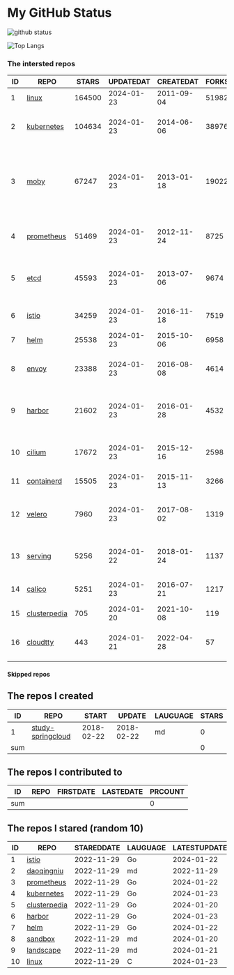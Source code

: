 # My GitHub Status

<img src="https://github-readme-stats-1.yihong0618.vercel.app/api?username=daoqingniu&show_icons=true&&&hide_title=true&count_private=true" alt="github status" />

![Top Langs](https://github-readme-stats-1.yihong0618.vercel.app/api/top-langs/?username=daoqingniu&layout=compact)

<!--START_SECTION:github_repos-->
### The intersted repos
| ID |                              REPO                               | STARS  | UPDATEDAT  | CREATEDAT  | FORKSCOUNT |                                                DESCRIPTIONS                                                |
|----|-----------------------------------------------------------------|--------|------------|------------|------------|------------------------------------------------------------------------------------------------------------|
|  1 | [linux](https://github.com/torvalds/linux)                      | 164500 | 2024-01-23 | 2011-09-04 |      51982 | Linux kernel source tree                                                                                   |
|  2 | [kubernetes](https://github.com/kubernetes/kubernetes)          | 104634 | 2024-01-23 | 2014-06-06 |      38976 | Production-Grade Container Scheduling and Management                                                       |
|  3 | [moby](https://github.com/moby/moby)                            |  67247 | 2024-01-23 | 2013-01-18 |      19022 | The Moby Project - a collaborative project for the container ecosystem to assemble container-based systems |
|  4 | [prometheus](https://github.com/prometheus/prometheus)          |  51469 | 2024-01-23 | 2012-11-24 |       8725 | The Prometheus monitoring system and time series database.                                                 |
|  5 | [etcd](https://github.com/etcd-io/etcd)                         |  45593 | 2024-01-23 | 2013-07-06 |       9674 | Distributed reliable key-value store for the most critical data of a distributed system                    |
|  6 | [istio](https://github.com/istio/istio)                         |  34259 | 2024-01-23 | 2016-11-18 |       7519 | Connect, secure, control, and observe services.                                                            |
|  7 | [helm](https://github.com/helm/helm)                            |  25538 | 2024-01-23 | 2015-10-06 |       6958 | The Kubernetes Package Manager                                                                             |
|  8 | [envoy](https://github.com/envoyproxy/envoy)                    |  23388 | 2024-01-23 | 2016-08-08 |       4614 | Cloud-native high-performance edge/middle/service proxy                                                    |
|  9 | [harbor](https://github.com/goharbor/harbor)                    |  21602 | 2024-01-23 | 2016-01-28 |       4532 | An open source trusted cloud native registry project that stores, signs, and scans content.                |
| 10 | [cilium](https://github.com/cilium/cilium)                      |  17672 | 2024-01-23 | 2015-12-16 |       2598 | eBPF-based Networking, Security, and Observability                                                         |
| 11 | [containerd](https://github.com/containerd/containerd)          |  15505 | 2024-01-23 | 2015-11-13 |       3266 | An open and reliable container runtime                                                                     |
| 12 | [velero](https://github.com/vmware-tanzu/velero)                |   7960 | 2024-01-23 | 2017-08-02 |       1319 | Backup and migrate Kubernetes applications and their persistent volumes                                    |
| 13 | [serving](https://github.com/knative/serving)                   |   5256 | 2024-01-22 | 2018-01-24 |       1137 | Kubernetes-based, scale-to-zero, request-driven compute                                                    |
| 14 | [calico](https://github.com/projectcalico/calico)               |   5251 | 2024-01-23 | 2016-07-21 |       1217 | Cloud native networking and network security                                                               |
| 15 | [clusterpedia](https://github.com/clusterpedia-io/clusterpedia) |    705 | 2024-01-20 | 2021-10-08 |        119 | The Encyclopedia of Kubernetes clusters                                                                    |
| 16 | [cloudtty](https://github.com/cloudtty/cloudtty)                |    443 | 2024-01-21 | 2022-04-28 |         57 | A Friendly Kubernetes CloudShell (Web Terminal) !                                                          |



#### Skipped repos
<!--END_SECTION:github_repos-->

<!--START_SECTION:my_github-->
## The repos I created
| ID  |                                 REPO                                 |   START    |   UPDATE   | LAUGUAGE | STARS |
|-----|----------------------------------------------------------------------|------------|------------|----------|-------|
|   1 | [study-springcloud](https://github.com/daoqingniu/study-springcloud) | 2018-02-22 | 2018-02-22 | md       |     0 |
| sum |                                                                      |            |            |          |     0 |

## The repos I contributed to
| ID  | REPO | FIRSTDATE | LASTEDATE | PRCOUNT |
|-----|------|-----------|-----------|---------|
| sum |      |           |           |       0 |

## The repos I stared (random 10)
| ID |                              REPO                               | STAREDDATE | LAUGUAGE | LATESTUPDATE |
|----|-----------------------------------------------------------------|------------|----------|--------------|
|  1 | [istio](https://github.com/istio/istio)                         | 2022-11-29 | Go       | 2024-01-22   |
|  2 | [daoqingniu](https://github.com/daoqingniu/daoqingniu)          | 2022-11-29 | md       | 2022-11-29   |
|  3 | [prometheus](https://github.com/prometheus/prometheus)          | 2022-11-29 | Go       | 2024-01-22   |
|  4 | [kubernetes](https://github.com/kubernetes/kubernetes)          | 2022-11-29 | Go       | 2024-01-23   |
|  5 | [clusterpedia](https://github.com/clusterpedia-io/clusterpedia) | 2022-11-29 | Go       | 2024-01-20   |
|  6 | [harbor](https://github.com/goharbor/harbor)                    | 2022-11-29 | Go       | 2024-01-23   |
|  7 | [helm](https://github.com/helm/helm)                            | 2022-11-29 | Go       | 2024-01-22   |
|  8 | [sandbox](https://github.com/cncf/sandbox)                      | 2022-11-29 | md       | 2024-01-20   |
|  9 | [landscape](https://github.com/cncf/landscape)                  | 2022-11-29 | md       | 2024-01-21   |
| 10 | [linux](https://github.com/torvalds/linux)                      | 2022-11-29 | C        | 2024-01-23   |

<!--END_SECTION:my_github-->
